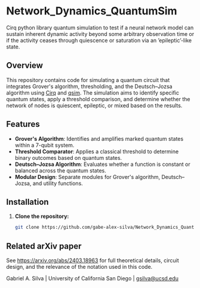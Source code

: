 # Network_Dynamics_QuantumSim
Cirq python library quantum simulation to test if a neural network model can sustain inherent dynamic activity beyond some arbitrary observation time or if the activity ceases through quiescence or saturation via an ’epileptic’-like state. 


## Overview

This repository contains code for simulating a quantum circuit that integrates Grover's algorithm, thresholding, and the Deutsch–Jozsa algorithm using [Cirq](https://quantumai.google/cirq) and [qsim](https://github.com/quantumlib/qsim). The simulation aims to identify specific quantum states, apply a threshold comparison, and determine whether the network of nodes is quiescent, epileptic, or mixed based on the results.

## Features

- **Grover's Algorithm**: Identifies and amplifies marked quantum states within a 7-qubit system.
- **Threshold Comparator**: Applies a classical threshold to determine binary outcomes based on quantum states.
- **Deutsch–Jozsa Algorithm**: Evaluates whether a function is constant or balanced across the quantum states.
- **Modular Design**: Separate modules for Grover's algorithm, Deutsch–Jozsa, and utility functions.

## Installation

1. **Clone the repository:**
   ```bash
   git clone https://github.com/gabe-alex-silva/Network_Dynamics_QuantumSim.git

## Related arXiv paper
See https://arxiv.org/abs/2403.18963 for full theoretical details, circuit design, and the relevance of the notation used in this code. 

Gabriel A. Silva | University of California San Diego | gsilva@ucsd.edu

